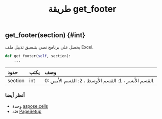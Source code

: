 ﻿---
title: طريقة get_footer
second_title: Aspose.Cells for Python via .NET API المراجع
description:
type: docs
weight: 100
url: /ar/python-net/aspose.cells/pagesetup/get_footer/
is_root: false
---
##  get_footer(section) {#int}
يحصل على برنامج نصي بتنسيق تذييل ملف Excel.



```python
def get_footer(self, section):
    ...
```


| حدود| يكتب| وصف|
| :- | :- | :- |
| section | int | 0: القسم الأيسر ، 1: القسم الأوسط ، 2: القسم الأيمن.|



###  أنظر أيضا
* وحدة [aspose.cells](../../)
* فئة [PageSetup](/cells/ar/python-net/aspose.cells/pagesetup)
